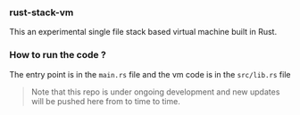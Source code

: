 ### rust-stack-vm
This an experimental single file stack based virtual machine built in Rust.

### How to run the code ?

The entry point is in the `main.rs` file and the vm code is in the `src/lib.rs` file



> Note that this repo is under ongoing development and new updates will be pushed here from to time to time.
